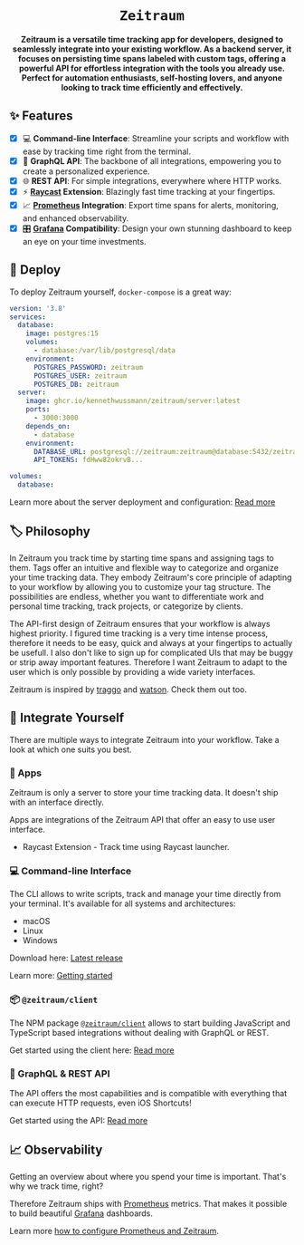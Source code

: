 <div align="center">
  <h1><code>Zeitraum</code></h1>
  <p>
    <strong>Zeitraum is a versatile time tracking app for developers, designed to seamlessly integrate into your existing workflow. As a backend server, it focuses on persisting time spans labeled with custom tags, offering a powerful API for effortless integration with the tools you already use. Perfect for automation enthusiasts, self-hosting lovers, and anyone looking to track time efficiently and effectively.</strong>
  </p>
</div>

## ✨ Features

- [x] 💻 **Command-line Interface**: Streamline your scripts and workflow with ease by tracking time right from the terminal.
- [x] 🔗 **GraphQL API**: The backbone of all integrations, empowering you to create a personalized experience.
- [x] 🌐 **REST API**: For simple integrations, everywhere where HTTP works.
- [x] ⚡ **[Raycast](https://www.raycast.com/) Extension**: Blazingly fast time tracking at your fingertips.
- [x] 📈 **[Prometheus](https://prometheus.io/) Integration**: Export time spans for alerts, monitoring, and enhanced observability.
- [x] 🎛️ **[Grafana](https://grafana.com/) Compatibility**: Design your own stunning dashboard to keep an eye on your time investments.

## 🚢 Deploy

To deploy Zeitraum yourself, `docker-compose` is a great way:

```YAML
version: '3.8'
services:
  database:
    image: postgres:15
    volumes:
      - database:/var/lib/postgresql/data
    environment:
      POSTGRES_PASSWORD: zeitraum
      POSTGRES_USER: zeitraum
      POSTGRES_DB: zeitraum
  server:
    image: ghcr.io/kennethwussmann/zeitraum/server:latest
    ports:
      - 3000:3000
    depends_on:
      - database
    environment:
      DATABASE_URL: postgresql://zeitraum:zeitraum@database:5432/zeitraum
      API_TOKENS: fdHww82okrvB...

volumes:
  database:
```

Learn more about the server deployment and configuration: [Read more](./packages/server/)

## 🏷️ Philosophy

In Zeitraum you track time by starting time spans and assigning tags to them. Tags offer an intuitive and flexible way to categorize and organize your time tracking data. They embody Zeitraum's core principle of adapting to your workflow by allowing you to customize your tag structure. The possibilities are endless, whether you want to differentiate work and personal time tracking, track projects, or categorize by clients.

The API-first design of Zeitraum ensures that your workflow is always highest priority. I figured time tracking is a very time intense process, therefore it needs to be easy, quick and always at your fingertips to actually be usefull.
I also don't like to sign up for complicated UIs that may be buggy or strip away important features. Therefore I want Zeitraum to adapt to the user which is only possible by providing a wide variety interfaces.

Zeitraum is inspired by [traggo](https://traggo.net/) and [watson](http://tailordev.github.io/Watson/). Check them out too.

## 🔄 Integrate Yourself

There are multiple ways to integrate Zeitraum into your workflow. Take a look at which one suits you best.

### 📱 Apps

Zeitraum is only a server to store your time tracking data. It doesn't ship with an interface directly.

Apps are integrations of the Zeitraum API that offer an easy to use user interface.

- Raycast Extension - Track time using Raycast launcher.

### 💻 Command-line Interface

The CLI allows to write scripts, track and manage your time directly from your terminal.
It's available for all systems and architectures:

- macOS
- Linux
- Windows

Download here: [Latest release](https://github.com/KennethWussmann/zeitraum/releases)

Learn more: [Getting started](./packages/cli/)

### 📦 `@zeitraum/client`

The NPM package [`@zeitraum/client`](https://www.npmjs.com/package/@zeitraum/client) allows to start building JavaScript and TypeScript based integrations without dealing with GraphQL or REST.

Get started using the client here: [Read more](./packages/client)

### 🔗 GraphQL & REST API

The API offers the most capabilities and is compatible with everything that can execute HTTP requests, even iOS Shortcuts!

Get started using the API: [Read more](./packages/server/README.md#api)

## 📈 Observability

Getting an overview about where you spend your time is important. That's why we track time, right?

Therefore Zeitraum ships with [Prometheus](https://prometheus.io/) metrics. That makes it possible to build beautiful [Grafana](https://grafana.com/) dashboards.

Learn more [how to configure Prometheus and Zeitraum](./packages/server/README.md#prometheus).
